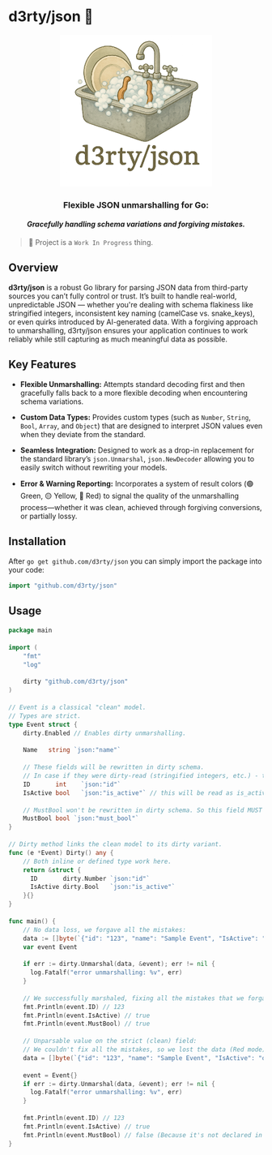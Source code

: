 # d3rty/json 🧼

<p align="center">
  <img src="logo.png" alt="Logo" width="300"/><br>
</p>
<h3 align="center">Flexible JSON unmarshalling for Go:</h3>
<h4 align="center"><em>Gracefully handling schema variations and forgiving mistakes.</em></h4>



> 🚧 Project is a `Work In Progress` thing.

## Overview

**d3rty/json** is a robust Go library for parsing JSON data from third-party sources you can’t fully control or trust.
It’s built to handle real-world, unpredictable JSON — whether you're dealing with schema flakiness like stringified integers,
inconsistent key naming (camelCase vs. snake_keys), or even quirks introduced by AI-generated data.
With a forgiving approach to unmarshalling, d3rty/json ensures your application continues to work reliably while still capturing
as much meaningful data as possible.

## Key Features

- **Flexible Unmarshalling:**
  Attempts standard decoding first and then gracefully falls back to a more flexible decoding when encountering schema variations.

- **Custom Data Types:**
  Provides custom types (such as `Number`, `String`, `Bool`, `Array`, and `Object`) that are designed to interpret JSON values even when they deviate from the standard.

- **Seamless Integration:**
  Designed to work as a drop-in replacement for the standard library’s `json.Unmarshal`, `json.NewDecoder` allowing you to easily switch without rewriting your models.

- **Error & Warning Reporting:**
  Incorporates a system of result colors (🟢 Green, 🟡 Yellow, 🔴 Red) to signal the quality of the unmarshalling process—whether it was clean, achieved through forgiving conversions, or partially lossy.

## Installation

After `go get github.com/d3rty/json` you can simply import the package into your code:

```go
import "github.com/d3rty/json"
```

## Usage

```go
package main

import (
    "fmt"
    "log"

    dirty "github.com/d3rty/json"
)

// Event is a classical "clean" model.
// Types are strict.
type Event struct {
    dirty.Enabled // Enables dirty unmarshalling.

    Name   string `json:"name"`

    // These fields will be rewritten in dirty schema.
    // In case if they were dirty-read (stringified integers, etc.) - they are still valid. (Yellow Mode)
    ID       int    `json:"id"`
    IsActive bool   `json:"is_active"` // this will be read as is_active/IsActive/is-active, etc.

    // MustBool won't be rewritten in dirty schema. So this field MUST be bool or ignored (Red Mode).
    MustBool bool `json:"must_bool"`
}

// Dirty method links the clean model to its dirty variant.
func (e *Event) Dirty() any {
    // Both inline or defined type work here.
    return &struct {
      ID       dirty.Number `json:"id"`
      IsActive dirty.Bool   `json:"is_active"`
    }{}
}

func main() {
    // No data loss, we forgave all the mistakes:
    data := []byte(`{"id": "123", "name": "Sample Event", "IsActive": "on", "must_bool": true}`)
    var event Event

    if err := dirty.Unmarshal(data, &event); err != nil {
      log.Fatalf("error unmarshalling: %v", err)
    }

    // We successfully marshaled, fixing all the mistakes that we forgave (Yellow mode):
    fmt.Println(event.ID) // 123
    fmt.Println(event.IsActive) // true
    fmt.Println(event.MustBool) // true

    // Unparsable value on the strict (clean) field:
    // We couldn't fix all the mistakes, so we lost the data (Red mode):
    data = []byte(`{"id": "123", "name": "Sample Event", "IsActive": "on", "must_bool": "true"}`)

    event = Event{}
    if err := dirty.Unmarshal(data, &event); err != nil {
      log.Fatalf("error unmarshalling: %v", err)
    }

    fmt.Println(event.ID) // 123
    fmt.Println(event.IsActive) // true
    fmt.Println(event.MustBool) // false (Because it's not declared in a dirty scheme)
}
````

